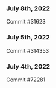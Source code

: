 ### July 8th, 2022

Commit #31623

### July 5th, 2022

Commit #314353


### July 4th, 2022

Commit #72281
